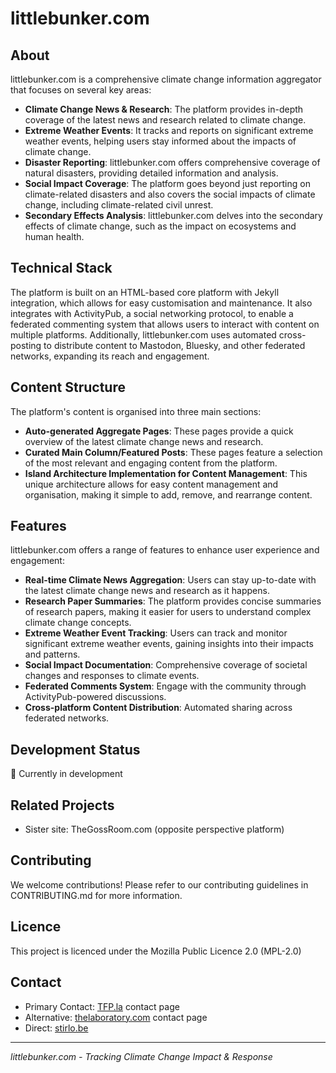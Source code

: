 # littlebunker.com

## About
littlebunker.com is a comprehensive climate change information aggregator that focuses on several key areas:

- **Climate Change News & Research**: The platform provides in-depth coverage of the latest news and research related to climate change.
- **Extreme Weather Events**: It tracks and reports on significant extreme weather events, helping users stay informed about the impacts of climate change.
- **Disaster Reporting**: littlebunker.com offers comprehensive coverage of natural disasters, providing detailed information and analysis.
- **Social Impact Coverage**: The platform goes beyond just reporting on climate-related disasters and also covers the social impacts of climate change, including climate-related civil unrest.
- **Secondary Effects Analysis**: littlebunker.com delves into the secondary effects of climate change, such as the impact on ecosystems and human health.

## Technical Stack
The platform is built on an HTML-based core platform with Jekyll integration, which allows for easy customisation and maintenance. It also integrates with ActivityPub, a social networking protocol, to enable a federated commenting system that allows users to interact with content on multiple platforms. Additionally, littlebunker.com uses automated cross-posting to distribute content to Mastodon, Bluesky, and other federated networks, expanding its reach and engagement.

## Content Structure
The platform's content is organised into three main sections:

- **Auto-generated Aggregate Pages**: These pages provide a quick overview of the latest climate change news and research.
- **Curated Main Column/Featured Posts**: These pages feature a selection of the most relevant and engaging content from the platform.
- **Island Architecture Implementation for Content Management**: This unique architecture allows for easy content management and organisation, making it simple to add, remove, and rearrange content.

## Features
littlebunker.com offers a range of features to enhance user experience and engagement:

- **Real-time Climate News Aggregation**: Users can stay up-to-date with the latest climate change news and research as it happens.
- **Research Paper Summaries**: The platform provides concise summaries of research papers, making it easier for users to understand complex climate change concepts.
- **Extreme Weather Event Tracking**: Users can track and monitor significant extreme weather events, gaining insights into their impacts and patterns.
- **Social Impact Documentation**: Comprehensive coverage of societal changes and responses to climate events.
- **Federated Comments System**: Engage with the community through ActivityPub-powered discussions.
- **Cross-platform Content Distribution**: Automated sharing across federated networks.

## Development Status
🚧 Currently in development

## Related Projects
- Sister site: TheGossRoom.com (opposite perspective platform)

## Contributing
We welcome contributions! Please refer to our contributing guidelines in CONTRIBUTING.md for more information.

## Licence
This project is licenced under the Mozilla Public Licence 2.0 (MPL-2.0)

## Contact
- Primary Contact: [TFP.la](https://tfp.la) contact page
- Alternative: [thelaboratory.com](https://thelaboratory.com) contact page
- Direct: [stirlo.be](https://stirlo.be)

---
*littlebunker.com - Tracking Climate Change Impact & Response*
